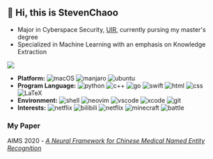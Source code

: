 ## 👋 Hi, this is StevenChaoo
- Major in Cyberspace Security, [UIR](https://www.uir.cn), currently pursing my master's degree
- Specialized in Machine Learning with an emphasis on Knowledge Extraction

![](https://github-readme-stats.vercel.app/api?username=StevenChaoo&show_icons=true&bg_color=30,e96443,904e95&title_color=fff&text_color=fff)

- **Platform:** ![macOS](https://img.shields.io/badge/macOS-000000?style=flat&logo=apple&logoColor=ffffff) ![manjaro](https://img.shields.io/badge/Manjaro-35bf5c?style=flat&logo=manjaro&logoColor=ffffff) ![ubuntu](https://img.shields.io/badge/Ubuntu-e95420?style=flat&logo=ubuntu&logoColor=ffffff)
- **Program Language:** ![python](https://img.shields.io/badge/Python-3776ab?style=flat&logo=Python&logoColor=ffffff) ![c++](https://img.shields.io/badge/C&Cpp-00599c?style=flat&logo=c&logoColor=ffffff) ![go](https://img.shields.io/badge/Go-00add8?style=flat&logo=go&logoColor=ffffff) ![swift](https://img.shields.io/badge/Swift-fa7343?style=flat&logo=swift&logoColor=ffffff) ![html](https://img.shields.io/badge/HTML-e34f26?style=flat&logo=html5&logoColor=ffffff) ![css](https://img.shields.io/badge/CSS-1572b6?style=flat&logo=css3&logoColor=ffffff) ![LaTeX](https://img.shields.io/badge/LaTeX-008080?style=flat&logo=latex&logoColor=ffffff)
- **Environment:** ![shell](https://img.shields.io/badge/Zsh-4d4d4d?style=flat&logo=windows-terminal&logoColor=ffffff) ![neovim](https://img.shields.io/badge/Neovim-57a143?style=flat&logo=Neovim&logoColor=ffffff) ![vscode](https://img.shields.io/badge/visual_studio_code-007acc?style=flat&logo=visual-studio-code&logoColor=ffffff) ![xcode](https://img.shields.io/badge/Xcode-1575f9?style=flat&logo=xcode&logoColor=ffffff) ![git](https://img.shields.io/badge/Git-f05032?style=flat&logo=git&logoColor=ffffff)
- **Interests:** ![netflix](https://img.shields.io/badge/Apple_Music-fb5bc5?&style=flat&logo=itunes&logoColor=ffffff) ![bilibili](https://img.shields.io/badge/Bilibili-00a1d6?style=flat&logo=bilibili&logoColor=ffffff) ![netflix](https://img.shields.io/badge/Netflix-e50914?style=flat&logo=netflix&logoColor=ffffff) ![minecraft](https://img.shields.io/badge/Minecraft-62b47a?style=flat&logo=minecraft&logoColor=ffffff) ![battle](https://img.shields.io/badge/Battle.net-00aeff?style=flat&logo=Battle.net&logoColor=ffffff)

### My Paper

AIMS 2020 - [*A Neural Framework for Chinese Medical Named Entity Recognition*](https://link.springer.com/chapter/10.1007/978-3-030-59605-7_6)
